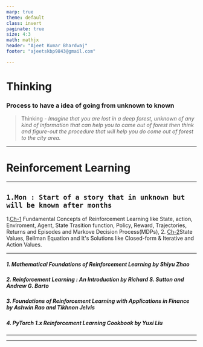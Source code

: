 ```yaml
---
marp: true
theme: default
class: invert
paginate: true
size: 4:3
math: mathjx
header: "Ajeet Kumar Bhardwaj"
footer: "ajeetskbp9843@gmail.com"

---
```

# <!--fit-->Thinking
### **Process to have a idea of going from unknown to known**
> Thinking - *Imagine that you are lost in a deep forest, unknown of any kind of information that can help you to came out of forest then think and figure-out the procedure that will help you do come out of forest to the city area.*

---
# <!--fit-->Reinforcement Learning


---
<!-- 
_footer: "" -->
## `1.Mon : Start of a story that in unknown but will be known after months`
1.[Ch-1](#1-mathematical-foundations-of-reinforcement-learning-by-shiyu-zhao) Fundamental Concepts of Reinforcement Learning like State, action, Enviroment, Agent, State Trasition function, Policy, Reward, Trajectories, Returns and Episodes and Markove Decision Process(MDPs), 
2. [Ch-2](#1-mathematical-foundations-of-reinforcement-learning-by-shiyu-zhao)State Values, Bellman Equation and It's Solutions like Closed-form & Iterative and Action Values.

---
<!-- 
_footer: "" -->

##### 1. Mathematical Foundations of Reinforcement Learning by Shiyu Zhao
##### 2. Reinforcement Learning : An Introduction by Richard S. Sutton and Andrew G. Barto
##### 3. Foundations of Reinforcement Learning with Applications in Finance by Ashwin Rao and Tikhnon Jelvis
##### 4. PyTorch 1.x Reinforcement Learning Cookbook by Yuxi Liu

---
<!-- 
footer: ""
 -->

---
